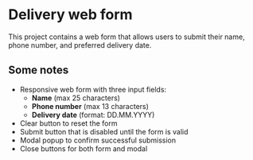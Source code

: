 # Delivery web form

This project contains a web form that allows users to submit their name, phone number, and preferred delivery date.


## Some notes

- Responsive web form with three input fields:
  - **Name** (max 25 characters)
  - **Phone number** (max 13 characters)
  - **Delivery date** (format: DD.MM.YYYY)
- Clear button to reset the form
- Submit button that is disabled until the form is valid
- Modal popup to confirm successful submission
- Close buttons for both form and modal